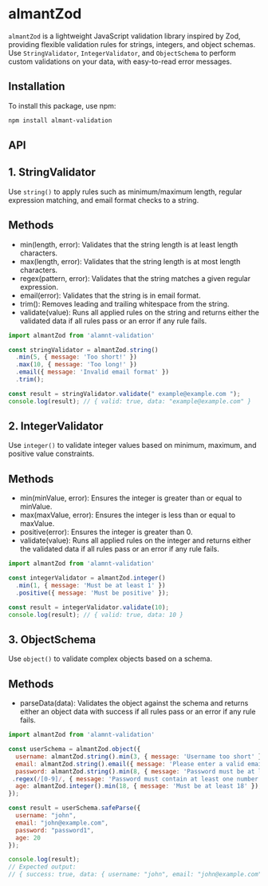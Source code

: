 # almantZod

`almantZod` is a lightweight JavaScript validation library inspired by Zod, providing flexible validation rules for strings, integers, and object schemas. Use `StringValidator`, `IntegerValidator`, and `ObjectSchema` to perform custom validations on your data, with easy-to-read error messages.

## Installation

To install this package, use npm:

```bash
npm install almant-validation
```
## API

## 1. StringValidator

Use `string()` to apply rules such as minimum/maximum length, regular expression matching, and email format checks to a string.
## Methods

- min(length, error): Validates that the string length is at least length characters.
- max(length, error): Validates that the string length is at most length characters.
- regex(pattern, error): Validates that the string matches a given regular expression.
- email(error): Validates that the string is in email format.
- trim(): Removes leading and trailing whitespace from the string.
- validate(value): Runs all applied rules on the string and returns either the validated data if all rules pass or an error if any rule fails.

```javascript
import almantZod from 'alamnt-validation'

const stringValidator = almantZod.string()
  .min(5, { message: 'Too short!' })
  .max(10, { message: 'Too long!' })
  .email({ message: 'Invalid email format' })
  .trim();

const result = stringValidator.validate(" example@example.com ");
console.log(result); // { valid: true, data: "example@example.com" }
```

## 2. IntegerValidator

Use `integer()` to validate integer values based on minimum, maximum, and positive value constraints.
## Methods

- min(minValue, error): Ensures the integer is greater than or equal to minValue.
- max(maxValue, error): Ensures the integer is less than or equal to maxValue.
- positive(error): Ensures the integer is greater than 0.
- validate(value): Runs all applied rules on the integer and returns either the validated data if all rules pass or an error if any rule fails.

```javascript
import almantZod from 'alamnt-validation'

const integerValidator = almantZod.integer()
  .min(1, { message: 'Must be at least 1' })
  .positive({ message: 'Must be positive' });

const result = integerValidator.validate(10);
console.log(result); // { valid: true, data: 10 }
```

## 3. ObjectSchema

Use `object()` to validate complex objects based on a schema.
## Methods

- parseData(data): Validates the object against the schema and returns either an object data with success if all rules pass or an error if any rule fails.


```javascript
import almantZod from 'alamnt-validation'

const userSchema = almantZod.object({
  username: almantZod.string().min(3, { message: 'Username too short' }),
  email: almantZod.string().email({ message: 'Please enter a valid email.'}),
  password: almantZod.string().min(8, { message: 'Password must be at least 8 characters long.' })
 .regex(/[0-9]/, { message: 'Password must contain at least one number.' }),
  age: almantZod.integer().min(18, { message: 'Must be at least 18' }),
});

const result = userSchema.safeParse({
  username: "john",
  email: "john@example.com",
  password: "password1",
  age: 20
});

console.log(result); 
// Expected output:
// { success: true, data: { username: "john", email: "john@example.com", password: "password1", age: 20 } }
```